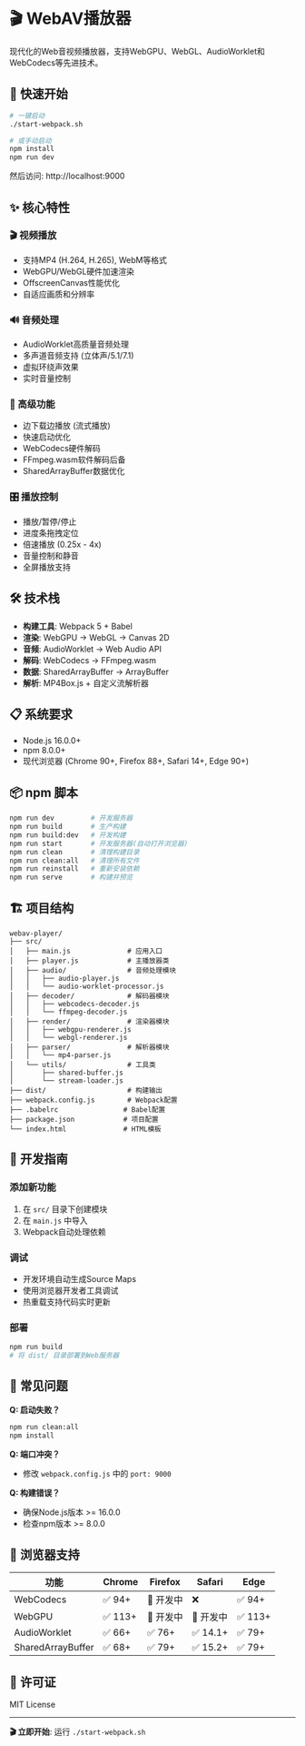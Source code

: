 # 🎬 WebAV播放器

现代化的Web音视频播放器，支持WebGPU、WebGL、AudioWorklet和WebCodecs等先进技术。

## 🚀 快速开始

```bash
# 一键启动
./start-webpack.sh

# 或手动启动
npm install
npm run dev
```

然后访问: http://localhost:9000

## ✨ 核心特性

### 🎬 视频播放
- 支持MP4 (H.264, H.265), WebM等格式
- WebGPU/WebGL硬件加速渲染
- OffscreenCanvas性能优化
- 自适应画质和分辨率

### 🔊 音频处理
- AudioWorklet高质量音频处理
- 多声道音频支持 (立体声/5.1/7.1)
- 虚拟环绕声效果
- 实时音量控制

### 🚀 高级功能
- 边下载边播放 (流式播放)
- 快速启动优化
- WebCodecs硬件解码
- FFmpeg.wasm软件解码后备
- SharedArrayBuffer数据优化

### 🎛️ 播放控制
- 播放/暂停/停止
- 进度条拖拽定位
- 倍速播放 (0.25x - 4x)
- 音量控制和静音
- 全屏播放支持

## 🛠️ 技术栈

- **构建工具**: Webpack 5 + Babel
- **渲染**: WebGPU → WebGL → Canvas 2D
- **音频**: AudioWorklet → Web Audio API
- **解码**: WebCodecs → FFmpeg.wasm
- **数据**: SharedArrayBuffer → ArrayBuffer
- **解析**: MP4Box.js + 自定义流解析器

## 📋 系统要求

- Node.js 16.0.0+
- npm 8.0.0+
- 现代浏览器 (Chrome 90+, Firefox 88+, Safari 14+, Edge 90+)

## 📦 npm 脚本

```bash
npm run dev         # 开发服务器
npm run build       # 生产构建
npm run build:dev   # 开发构建
npm run start       # 开发服务器(自动打开浏览器)
npm run clean       # 清理构建目录
npm run clean:all   # 清理所有文件
npm run reinstall   # 重新安装依赖
npm run serve       # 构建并预览
```

## 🏗️ 项目结构

```
webav-player/
├── src/
│   ├── main.js              # 应用入口
│   ├── player.js            # 主播放器类
│   ├── audio/               # 音频处理模块
│   │   ├── audio-player.js
│   │   └── audio-worklet-processor.js
│   ├── decoder/             # 解码器模块
│   │   ├── webcodecs-decoder.js
│   │   └── ffmpeg-decoder.js
│   ├── render/              # 渲染器模块
│   │   ├── webgpu-renderer.js
│   │   └── webgl-renderer.js
│   ├── parser/              # 解析器模块
│   │   └── mp4-parser.js
│   └── utils/               # 工具类
│       ├── shared-buffer.js
│       └── stream-loader.js
├── dist/                    # 构建输出
├── webpack.config.js        # Webpack配置
├── .babelrc                # Babel配置
├── package.json            # 项目配置
└── index.html              # HTML模板
```

## 🔧 开发指南

### 添加新功能
1. 在 `src/` 目录下创建模块
2. 在 `main.js` 中导入
3. Webpack自动处理依赖

### 调试
- 开发环境自动生成Source Maps
- 使用浏览器开发者工具调试
- 热重载支持代码实时更新

### 部署
```bash
npm run build
# 将 dist/ 目录部署到Web服务器
```

## 🐛 常见问题

**Q: 启动失败？**
```bash
npm run clean:all
npm install
```

**Q: 端口冲突？**
- 修改 `webpack.config.js` 中的 `port: 9000`

**Q: 构建错误？**
- 确保Node.js版本 >= 16.0.0
- 检查npm版本 >= 8.0.0

## 🎯 浏览器支持

| 功能 | Chrome | Firefox | Safari | Edge |
|------|--------|---------|--------|------|
| WebCodecs | ✅ 94+ | 🔄 开发中 | ❌ | ✅ 94+ |
| WebGPU | ✅ 113+ | 🔄 开发中 | 🔄 开发中 | ✅ 113+ |
| AudioWorklet | ✅ 66+ | ✅ 76+ | ✅ 14.1+ | ✅ 79+ |
| SharedArrayBuffer | ✅ 68+ | ✅ 79+ | ✅ 15.2+ | ✅ 79+ |

## 📄 许可证

MIT License

---

**🎬 立即开始**: 运行 `./start-webpack.sh`